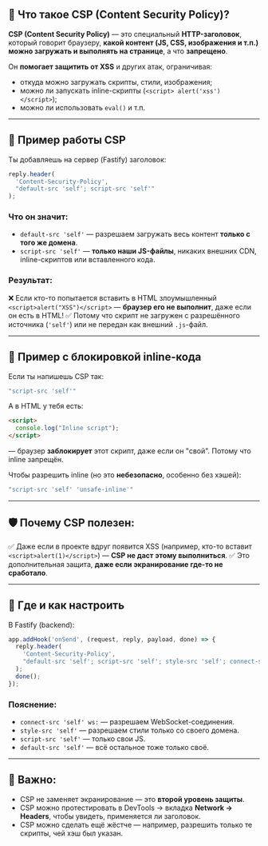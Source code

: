 ## 🔐 Что такое **CSP** (Content Security Policy)?

**CSP (Content Security Policy)** — это специальный **HTTP-заголовок**, который говорит браузеру, **какой контент (JS, CSS, изображения и т.п.) можно загружать и выполнять на странице**, а что **запрещено**.

Он **помогает защитить от XSS** и других атак, ограничивая:

* откуда можно загружать скрипты, стили, изображения;
* можно ли запускать inline-скрипты (`<script> alert('xss') </script>`);
* можно ли использовать `eval()` и т.п.

---

## 📌 Пример работы CSP

Ты добавляешь на сервер (Fastify) заголовок:

```ts
reply.header(
  'Content-Security-Policy',
  "default-src 'self'; script-src 'self'"
);
```

### Что он значит:

* `default-src 'self'` — разрешаем загружать весь контент **только с того же домена**.
* `script-src 'self'` — **только наши JS-файлы**, никаких внешних CDN, inline-скриптов или вставленного кода.

### Результат:

❌ Если кто-то попытается вставить в HTML злоумышленный `<script>alert("XSS")</script>` — **браузер его не выполнит**, даже если он есть в HTML!
✅ Потому что скрипт не загружен с разрешённого источника (`'self'`) или не передан как внешний `.js`-файл.

---

## 📎 Пример с блокировкой inline-кода

Если ты напишешь CSP так:

```ts
"script-src 'self'"
```

А в HTML у тебя есть:

```html
<script>
  console.log("Inline script");
</script>
```

— браузер **заблокирует** этот скрипт, даже если он "свой". Потому что inline запрещён.

Чтобы разрешить inline (но это **небезопасно**, особенно без хэшей):

```ts
"script-src 'self' 'unsafe-inline'"
```

---

## 🛡️ Почему CSP полезен:

✅ Даже если в проекте вдруг появится XSS (например, кто-то вставит `<script>alert(1)</script>`) — **CSP не даст этому выполниться**.
✅ Это дополнительная защита, **даже если экранирование где-то не сработало**.

---

## 🧪 Где и как настроить

В Fastify (backend):

```ts
app.addHook('onSend', (request, reply, payload, done) => {
  reply.header(
    'Content-Security-Policy',
    "default-src 'self'; script-src 'self'; style-src 'self'; connect-src 'self' ws:"
  );
  done();
});
```

### Пояснение:

* `connect-src 'self' ws:` — разрешаем WebSocket-соединения.
* `style-src 'self'` — разрешаем стили только со своего домена.
* `script-src 'self'` — только свои JS.
* `default-src 'self'` — всё остальное тоже только своё.

---

## 📌 Важно:

* CSP не заменяет экранирование — это **второй уровень защиты**.
* CSP можно протестировать в DevTools → вкладка **Network → Headers**, чтобы увидеть, применяется ли заголовок.
* CSP можно сделать ещё жёстче — например, разрешить только те скрипты, чей хэш был указан.
